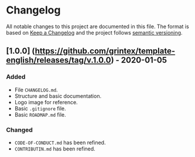 # Changelog

All notable changes to this project are documented in this file. The format is based on [Keep a Changelog](http://keepachangelog.com/en/1.0.0/) and the project follows [semantic versioning](http://semver.org/spec/v2.0.0.html).

## [1.0.0] (https://github.com/grintex/template-english/releases/tag/v.1.0.0) - 2020-01-05
### Added
- File `CHANGELOG.md`.
- Structure and basic documentation.
- Logo image for reference.
- Basic `.gitignore` file.
- Basic `ROADMAP.md` file.

### Changed
- `CODE-OF-CONDUCT.md` has been refined.
- `CONTRIBUTIN.md` has been refined.